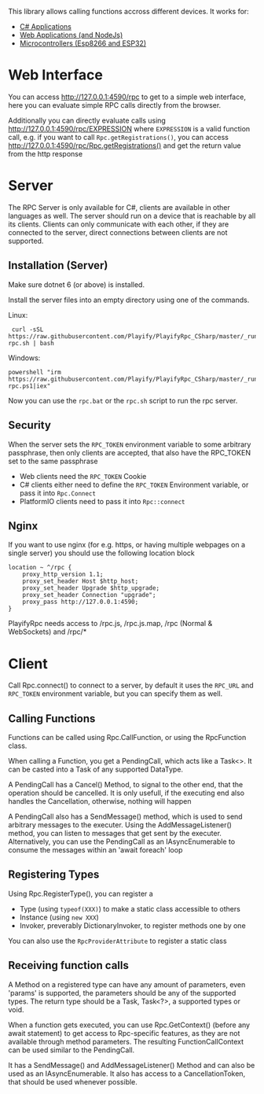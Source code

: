 This library allows calling functions accross different devices. It works for:

* [C# Applications](https://www.nuget.org/packages/PlayifyRpc/)
* [Web Applications (and NodeJs)](https://www.npmjs.com/package/playify-rpc)
* [Microcontrollers (Esp8266 and ESP32)](https://registry.platformio.org/libraries/playify/playify-rpc)

# Web Interface

You can access http://127.0.0.1:4590/rpc to get to a simple web interface,
here you can evaluate simple RPC calls directly from the browser.

Additionally you can directly evaluate calls using
http://127.0.0.1:4590/rpc/EXPRESSION where `EXPRESSION` is a valid function call,
e.g. if you want to call `Rpc.getRegistrations()`, you can access
http://127.0.0.1:4590/rpc/Rpc.getRegistrations() and get the return value from the http response

# Server

The RPC Server is only available for C#, clients are available in other languages as well.
The server should run on a device that is reachable by all its clients.
Clients can only communicate with each other, if they are connected to the server,
direct connections between clients are not supported.

## Installation (Server)

Make sure dotnet 6 (or above) is installed.

Install the server files into an empty directory using one of the commands.

Linux:

```(shell)
 curl -sSL https://raw.githubusercontent.com/Playify/PlayifyRpc_CSharp/master/_run/get-rpc.sh | bash
```

Windows:

```(shell)
powershell "irm https://raw.githubusercontent.com/Playify/PlayifyRpc_CSharp/master/_run/get-rpc.ps1|iex"
```

Now you can use the `rpc.bat` or the `rpc.sh` script to run the rpc server.

## Security

When the server sets the `RPC_TOKEN` environment variable to some arbitrary passphrase,
then only clients are accepted, that also have the RPC_TOKEN set to the same passphrase

* Web clients need the `RPC_TOKEN` Cookie
* C# clients either need to define the `RPC_TOKEN` Environment variable,
  or pass it into `Rpc.Connect`
* PlatformIO clients need to pass it into `Rpc::connect`

## Nginx

If you want to use nginx (for e.g. https, or having multiple webpages on a single server)
you should use the following location block

```(config)
location ~ ^/rpc {
	proxy_http_version 1.1;
	proxy_set_header Host $http_host;
	proxy_set_header Upgrade $http_upgrade;
	proxy_set_header Connection "upgrade";
	proxy_pass http://127.0.0.1:4590;
}
```

PlayifyRpc needs access to /rpc.js, /rpc.js.map, /rpc (Normal & WebSockets) and /rpc/*

# Client

Call Rpc.connect() to connect to a server, by default it uses the `RPC_URL` and `RPC_TOKEN` environment variable, but
you can specify them as well.

## Calling Functions

Functions can be called using Rpc.CallFunction, or using the RpcFunction class.

When calling a Function, you get a PendingCall, which acts like a Task<>. It can be casted into a Task of any supported
DataType.

A PendingCall has a Cancel() Method, to signal to the other end, that the operation should be cancelled. It is only
usefull, if the executing end also handles the Cancellation, otherwise, nothing will happen

A PendingCall also has a SendMessage() method, which is used to send arbitrary messages to the executer. Using the
AddMessageListener() method, you can listen to messages that get sent by the executer.
Alternatively, you can use the PendingCall as an IAsyncEnumerable to consume the messages within an 'await foreach' loop

## Registering Types

Using Rpc.RegisterType(), you can register a

* Type (using `typeof(XXX)`) to make a static class accessible to others
* Instance (using `new XXX`)
* Invoker, preverably DictionaryInvoker, to register methods one by one

You can also use the `RpcProviderAttribute` to register a static class

## Receiving function calls

A Method on a registered type can have any amount of parameters, even 'params' is supported, the parameters should be
any of the supported types.
The return type should be a Task, Task<?>, a supported types or void.

When a function gets executed, you can use Rpc.GetContext() (before any await statement) to get access to Rpc-specific
features, as they are not available through method parameters.
The resulting FunctionCallContext can be used similar to the PendingCall.

It has a SendMessage() and AddMessageListener() Method and can also be used as an IAsyncEnumerable.
It also has access to a CancellationToken, that should be used whenever possible.